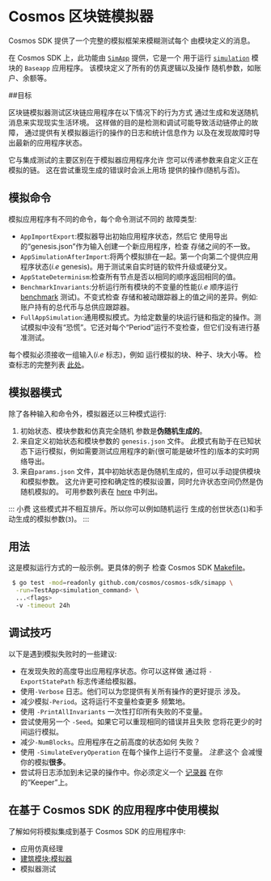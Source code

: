 # Cosmos 区块链模拟器

Cosmos SDK 提供了一个完整的模拟框架来模糊测试每个
由模块定义的消息。

在 Cosmos SDK 上，此功能由 [`SimApp`](https://github.com/cosmos/cosmos-sdk/blob/v0.40.0/simapp/app.go) 提供，它是一个
用于运行 [`simulation`](https://github.com/cosmos/cosmos-sdk/blob/v0.40.0/x/simulation) 模块的 `Baseapp` 应用程序。
该模块定义了所有的仿真逻辑以及操作
随机参数，如账户、余额等。

##目标

区块链模拟器测试区块链应用程序在以下情况下的行为方式
通过生成和发送随机消息来实现现实生活环境。
这样做的目的是检测和调试可能导致活动链停止的故障，
通过提供有关模拟器运行的操作的日志和统计信息作为
以及在发现故障时导出最新的应用程序状态。

它与集成测试的主要区别在于模拟器应用程序允许
您可以传递参数来自定义正在模拟的链。
这在尝试重现生成的错误时会派上用场
提供的操作(随机与否)。

## 模拟命令

模拟应用程序有不同的命令，每个命令测试不同的
故障类型:

- `AppImportExport`:模拟器导出初始应用程序状态，然后它
  使用导出的“genesis.json”作为输入创建一个新应用程序，检查
 存储之间的不一致。
- `AppSimulationAfterImport`:将两个模拟排在一起。第一个向第二个提供应用程序状态(_i.e_ genesis)。用于测试来自实时链的软件升级或硬分叉。
- `AppStateDeterminism`:检查所有节点是否以相同的顺序返回相同的值。
- `BenchmarkInvariants`:分析运行所有模块的不变量的性能(_i.e_ 顺序运行 [benchmark](https://golang.org/pkg/testing/#hdr-Benchmarks) 测试)。不变式检查
  存储和被动跟踪器上的值之间的差异。例如:账户持有的总代币与总供应跟踪器。
- `FullAppSimulation`:通用模拟模式。为给定数量的块运行链和指定的操作。测试模拟中没有“恐慌”。它还对每个“Period”运行不变检查，但它们没有进行基准测试。

每个模拟必须接收一组输入(_i.e_ 标志)，例如
运行模拟的块、种子、块大小等。
检查标志的完整列表 [此处](https://github.com/cosmos/cosmos-sdk/blob/v0.40.0/simapp/config.go#L32-L55)。

## 模拟器模式

除了各种输入和命令外，模拟器还以三种模式运行:

1. 初始状态、模块参数和仿真完全随机
   参数是**伪随机生成的**。
2. 来自定义初始状态和模块参数的 `genesis.json` 文件。
   此模式有助于在已知状态下运行模拟，例如需要测试应用程序的新(很可能是破坏性的)版本的实时网络导出。
3. 来自`params.json` 文件，其中初始状态是伪随机生成的，但可以手动提供模块和模拟参数。
   这允许更可控和确定性的模拟设置，同时允许状态空间仍然是伪随机模拟的。
   可用参数列表在 [here](https://github.com/cosmos/cosmos-sdk/blob/v0.40.0/x/simulation/params.go#L44-L52) 中列出。

::: 小费
这些模式并不相互排斥。所以你可以例如随机运行
生成的创世状态(`1`)和手动生成的模拟参数(`3`)。
:::

## 用法

这是模拟运行方式的一般示例。更具体的例子
检查 Cosmos SDK [Makefile](https://github.com/cosmos/cosmos-sdk/blob/v0.40.0/Makefile#L251-L287)。 

```bash
 $ go test -mod=readonly github.com/cosmos/cosmos-sdk/simapp \
  -run=TestApp<simulation_command> \
  ...<flags>
  -v -timeout 24h
```

## 调试技巧

以下是遇到模拟失败时的一些建议:

- 在发现失败的高度导出应用程序状态。你可以这样做
  通过将 `-ExportStatePath` 标志传递给模拟器。
- 使用`-Verbose` 日志。他们可以为您提供有关所有操作的更好提示
  涉及。
- 减少模拟`-Period`。这将运行不变量检查更多
  频繁地。
- 使用 `-PrintAllInvariants` 一次性打印所有失败的不变量。
- 尝试使用另一个 `-Seed`。如果它可以重现相同的错误并且失败
  您将花更少的时间运行模拟。
- 减少`-NumBlocks`。应用程序在之前高度的状态如何
  失败？
- 使用 `-SimulateEveryOperation` 在每个操作上运行不变量。 _注意_:这个
  会减慢你的模拟**很多**。
- 尝试将日志添加到未记录的操作中。你必须定义一个
  [记录器](https://github.com/cosmos/cosmos-sdk/blob/v0.40.0/x/staking/keeper/keeper.go#L66-L69) 在你的“Keeper”上。

## 在基于 Cosmos SDK 的应用程序中使用模拟

了解如何将模拟集成到基于 Cosmos SDK 的应用程序中:

- 应用仿真经理
- [建筑模块:模拟器](../building-modules/simulator.md)
- 模拟器测试 